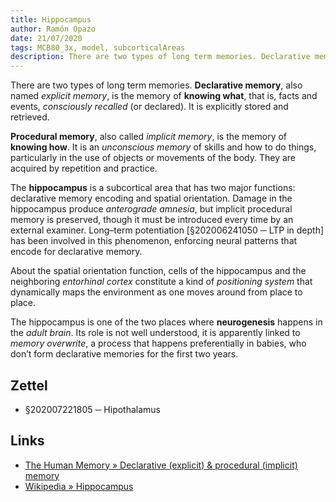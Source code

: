 ```yaml
---
title: Hippocampus
author: Ramón Opazo
date: 21/07/2020
tags: MCB80_3x, model, subcorticalAreas
description: There are two types of long term memories. Declarative memory, also named explicit memory, is the memory of knowing what, that is, facts and events, consciously recalled (or declared). It is explicitly stored and retrieved.
---
```


There are two types of long term memories. **Declarative memory**, also named _explicit memory_, is the memory of **knowing what**, that is, facts and events, _consciously recalled_ (or declared). It is explicitly stored and retrieved.

**Procedural memory**, also called _implicit memory_, is the memory of **knowing how**. It is an _unconscious memory_ of skills and how to do things, particularly in the use of objects or movements of the body. They are acquired by repetition and practice.

The **hippocampus** is a subcortical area that has two major functions: declarative memory encoding and spatial orientation. Damage in the hippocampus produce _anterograde amnesia_, but implicit procedural memory is preserved, though it must be introduced every time by an external examiner. Long–term potentiation [§202006241050 ─ LTP in depth] has been involved in this phenomenon, enforcing neural patterns that encode for declarative memory.

About the spatial orientation function, cells of the hippocampus and the neighboring _entorhinal cortex_ constitute a kind of _positioning system_ that dynamically maps the environment as one moves around from place to place.

The hippocampus is one of the two places where **neurogenesis** happens in the _adult brain_. Its role is not well understood, it is apparently linked to _memory overwrite_, a process that happens preferentially in babies, who don’t form declarative memories for the first two years.

## Zettel

- §202007221805 ─ Hipothalamus

## Links

- [The Human Memory » Declarative (explicit) & procedural (implicit) memory](https://human-memory.net/explicit-implicit-memory/)
- [Wikipedia » Hippocampus](https://en.wikipedia.org/wiki/Hippocampus)
